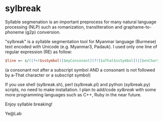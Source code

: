 # sylbreak
Syllable segmenation is an important preprocess for many natural language processing (NLP) such as romanization, transliteration and graphame-to-phoneme (g2p) conversion.

"sylbreak" is a syllable segmentation tool for Myanmar language (Burmese) text encoded with Unicode (e.g. Myanmar3, Padauk).
I used only one line of regular expression (RE) as follow:
```perl
$line =~ s/((?<!$ssSymbol)[$myConsonant](?![$aThat$ssSymbol])|[$enChar$otherChar])/$sep$1/g;
```
(a consonant not after a subscript symbol AND a consonant is not followed by a-That character or a subscript symbol)

If you use shell (sylbreak.sh), perl (sylbreak.pl) and python (sylbreak.py) scripts, no need to make installation.
I plan to add/code *sylbreak* with some more programming languages such as C++, Ruby in the near future.

Enjoy syllable breaking!

Ye@Lab
